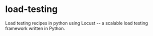 # load-testing
Load testing recipes in python using Locust -- a scalable load testing framework written in Python.
